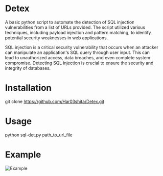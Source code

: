 # Detex
A basic python script to automate the detection of SQL injection vulnerabilities from a list of URLs  provided. The script utilized various techniques, including payload  injection and pattern matching, to identify potential security  weaknesses in web applications.


SQL injection is a critical security vulnerability that occurs when an attacker can manipulate an application's SQL query through user input. This can lead to unauthorized access, data breaches, and even complete system compromise. Detecting SQL injection is crucial to ensure the security and integrity of databases.

# Installation 
git clone https://github.com/Har03shita/Detex.git
# Usage
python sql-det.py path_to_url_file

# Example
![Example](https://github.com/kishan-stack/Detex/assets/113700513/b20729ef-f4ee-433d-81bc-536c2dd0b642)
